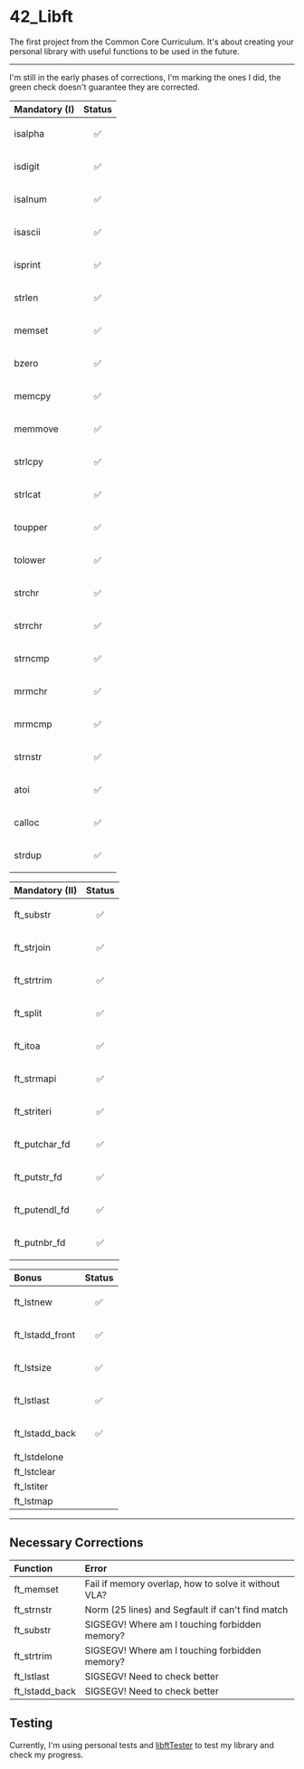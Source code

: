 # 42_Libft
The first project from the Common Core Curriculum. It's about creating your personal library with useful functions to be used in the future.

---

I'm still in the early phases of corrections, I'm marking the ones I did, the green check doesn't guarantee they are corrected.

| Mandatory (I) | Status     |
| :-------- | :------- |
| isalpha | <p align="center">✅</p> |
| isdigit | <p align="center">✅</p> |
| isalnum | <p align="center">✅</p> |
| isascii | <p align="center">✅</p> |
| isprint | <p align="center">✅</p> |
| strlen | <p align="center">✅</p> |
| memset | <p align="center">✅</p> |
| bzero | <p align="center">✅</p> |
| memcpy | <p align="center">✅</p> |
| memmove | <p align="center">✅</p> |
| strlcpy | <p align="center">✅</p> |
| strlcat | <p align="center">✅</p> |
| toupper | <p align="center">✅</p> |
| tolower | <p align="center">✅</p> |
| strchr | <p align="center">✅</p> |
| strrchr | <p align="center">✅</p> |
| strncmp | <p align="center">✅</p> |
| mrmchr | <p align="center">✅</p> |
| mrmcmp | <p align="center">✅</p> |
| strnstr | <p align="center">✅</p> |
| atoi | <p align="center">✅</p> |
| calloc | <p align="center">✅</p> |
| strdup | <p align="center">✅</p> |

| Mandatory (II) | Status     |
| :-------- | :------- |
| ft_substr | <p align="center">✅</p> |
| ft_strjoin | <p align="center">✅</p> |
| ft_strtrim | <p align="center">✅</p> |
| ft_split | <p align="center">✅</p> |
| ft_itoa | <p align="center">✅</p> |
| ft_strmapi | <p align="center">✅</p> |
| ft_striteri | <p align="center">✅</p> |
| ft_putchar_fd | <p align="center">✅</p> |
| ft_putstr_fd | <p align="center">✅</p> |
| ft_putendl_fd | <p align="center">✅</p> |
| ft_putnbr_fd | <p align="center">✅</p> |

| Bonus | Status     |
| :-------- | :------- |
| ft_lstnew | <p align="center">✅</p> |
| ft_lstadd_front | <p align="center">✅</p> |
| ft_lstsize | <p align="center">✅</p> |
| ft_lstlast | <p align="center">✅</p> |
| ft_lstadd_back | <p align="center">✅</p> |
| ft_lstdelone |  |
| ft_lstclear |  |
| ft_lstiter |  |
| ft_lstmap |  |

---

## Necessary Corrections
| Function | Error     |
| :-------- | :------- |
| ft_memset | Fail if memory overlap, how to solve it without VLA? |
| ft_strnstr | Norm (25 lines) and Segfault if can't find match |
| ft_substr | SIGSEGV! Where am I touching forbidden memory? |
| ft_strtrim | SIGSEGV! Where am I touching forbidden memory? |
| ft_lstlast | SIGSEGV! Need to check better |
| ft_lstadd_back | SIGSEGV! Need to check better |

## Testing
Currently, I'm using personal tests and [libftTester](https://github.com/Tripouille/libftTester) to test my library and check my progress.
